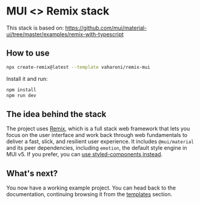 # MUI <> Remix stack

This stack is based on:
https://github.com/mui/material-ui/tree/master/examples/remix-with-typescript

## How to use

```sh
npx create-remix@latest --template vaharoni/remix-mui
```

Install it and run:

```sh
npm install
npm run dev
```

## The idea behind the stack

The project uses [Remix](https://remix.run/), which is a full stack web framework that lets you focus on the user interface and work back through web fundamentals to deliver a fast, slick, and resilient user experience.
It includes `@mui/material` and its peer dependencies, including `emotion`, the default style engine in MUI v5.
If you prefer, you can [use styled-components instead](https://mui.com/material-ui/guides/interoperability/#styled-components).

## What's next?

<!-- #default-branch-switch -->

You now have a working example project.
You can head back to the documentation, continuing browsing it from the [templates](https://mui.com/material-ui/getting-started/templates/) section.
